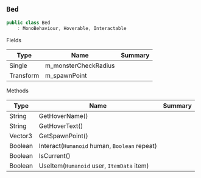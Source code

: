## `Bed`

```csharp
public class Bed
    : MonoBehaviour, Hoverable, Interactable

```

Fields

| Type | Name | Summary | 
| --- | --- | --- | 
| Single | m_monsterCheckRadius |  | 
| Transform | m_spawnPoint |  | 


Methods

| Type | Name | Summary | 
| --- | --- | --- | 
| String | GetHoverName() |  | 
| String | GetHoverText() |  | 
| Vector3 | GetSpawnPoint() |  | 
| Boolean | Interact(`Humanoid` human, `Boolean` repeat) |  | 
| Boolean | IsCurrent() |  | 
| Boolean | UseItem(`Humanoid` user, `ItemData` item) |  | 


